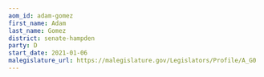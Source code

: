 ```yaml
---
aom_id: adam-gomez
first_name: Adam
last_name: Gomez
district: senate-hampden
party: D
start_date: 2021-01-06
malegislature_url: https://malegislature.gov/Legislators/Profile/A_G0
---
```

